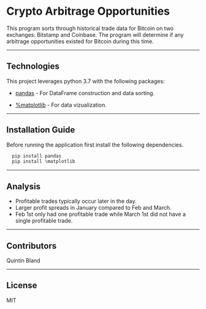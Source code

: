 # Crypto Arbitrage Opportunities

This program sorts through historical trade data for Bitcoin on two exchanges: Bitstamp and Coinbase. The program will determine if any arbitrage opportunities existed for Bitcoin during this time.

---

## Technologies

This project leverages python 3.7 with the following packages:

* [pandas](https://github.com/pandas-dev/pandas) - For DataFrame construction and data sorting.

* [%matplotlib](https://github.com/matplotlib/matplotlib) - For data vizualization.

---

## Installation Guide

Before running the application first install the following dependencies.

```python
  pip install pandas
  pip install %matplotlib
```

---

## Analysis

* Profitable trades typically occur later in the day. 
* Larger profit spreads in January compared to Feb and March. 
* Feb 1st only had one profitable trade while March 1st did not have a single profitable trade. 


---

## Contributors

Quintin Bland

---

## License

MIT